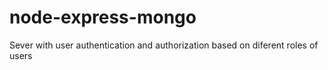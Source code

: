 # node-express-mongo
Sever with user authentication and authorization based on diferent roles of users
